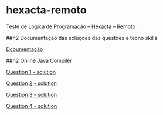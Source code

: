 # hexacta-remoto
Teste de Lógica de Programação – Hexacta – Remoto

##h2 Documentação das soluções das questões e tecno skills

[Dcoumentação](https://testehexactaremoto.notion.site/9c0a9b468f5648069e7b02df13ae075a?v=43e6fd31cba94abf804e67b43db64782)

##h2 Online Java Compiler

[Question 1 - solution](https://www.jdoodle.com/iembed/v0/iyZ)

[Question 2 - solution](https://www.jdoodle.com/iembed/v0/iz0)

[Question 3 - solution](https://www.jdoodle.com/iembed/v0/iz1)

[Question 4 - solution](https://www.jdoodle.com/iembed/v0/iz2)




